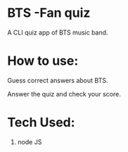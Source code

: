 # BTS -Fan quiz
A CLI quiz app of BTS music band.

# How to use:

Guess correct answers about BTS.

Answer the quiz and check your score.

# Tech Used:

1. node JS